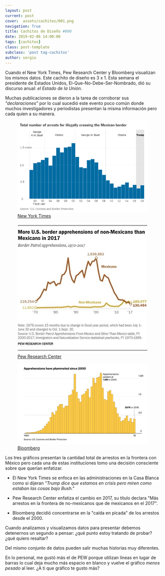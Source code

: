 ```yaml
---
layout: post
current: post
cover:  assets/cachitos/001.png
navigation: True
title: Cachitos de Diseño #000
date: 2019-02-06 14:00:00
tags: [cachitos]
class: post-template
subclass: 'post tag-cachitos'
author: sergio
---
```


Cuando el New York Times, Pew Research Center y Bloomberg visualizan los mismos datos. Este cachito de diseño es 3 x 1. Esta semana el presidente de Estados Unidos, El-Que-No-Debe-Ser-Nombrado, dió su discurso anual: *el Estado de la Unión*.

Muchas publicaciones se dieron a la tarea de corroborar sus *"declaraciones"* por lo cual sucedió este evento poco común donde muchos investigadores y periodistas presentan la misma información pero cada quien a su manera.

<figure>
    <img src='../assets/cachitos/001_NYT.png' alt='NYT' />
    <figcaption><a href="https://www.nytimes.com/interactive/2019/01/11/us/politics/trump-border-crisis-reality.html" target="_blank" rel="noopener">New York Times</a></figcaption>
</figure>

<figure>
    <img src='../assets/cachitos/001_PEW.jpg' alt='PEW' />
    <figcaption><a href="http://www.pewresearch.org/fact-tank/2019/01/16/border-apprehensions-of-migrant-families-have-risen-substantially-so-far-in-2018/" target="_blank" rel="noopener">Pew Research Center</a></figcaption>
</figure>

<figure>
    <img src='../assets/cachitos/001_Bloomberg_1.jpg' alt='Bloomberg 1' />
    <figcaption><a href="https://www.bloomberg.com/graphics/trump-mexico-wall/#how-many-people-currently-cross" target="_blank" rel="noopener">Bloomberg</a></figcaption>
</figure>


Los tres gráficos presentan la cantidad total de arrestos en la frontera con México pero cada una de estas instituciones tomo una decisión consciente sobre que querían enfatizar.

* El New York Times se enfoca en las administraciones en la Casa Blanca como si dijeran *"Trump dice que estamos en crisis pero miren como estaban las cosas bajo Bush."*

* Pew Research Center enfatiza el cambio en 2017, su título declara "Más arrestos en la frontera de no-mexicanos que de mexicanos en el 2017".  

* Bloomberg decidió concentrarse en la "caída en picada" de los arrestos desde el 2000. 

Cuando analizamos y visualizamos datos para presentar debemos detenernos un segundo a pensar: ¿qué punto estoy tratando de probar? ¿qué quiero resaltar? 

Del mismo conjunto de datos pueden salir muchas historias muy diferentes.

En lo personal, me gustó más el de PEW porque utilizan líneas en lugar de barras lo cual deja mucho más espacio en blanco y vuelve el gráfico *menos pesado* al leer. ¿A ti que gráfico te gusto más? 
